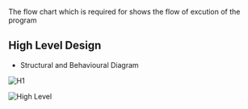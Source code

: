 The flow chart which is required for shows the flow of excution of the program
## High Level Design
- Structural and Behavioural Diagram

![H1](https://user-images.githubusercontent.com/94169511/142765479-7d80e294-0989-452e-91d9-af8d37c72750.jpg)

![High Level](https://user-images.githubusercontent.com/94169511/142765562-e898fe4c-a04d-40f1-af89-2bc005d1df9a.jpg)
